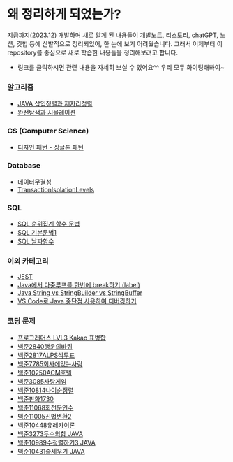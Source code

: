 # 왜 정리하게 되었는가?
지금까지(2023.12) 개발하며 새로 알게 된 내용들이 개발노트, 티스토리, chatGPT, 노션, 깃헙 등에 산발적으로 정리되있어, 한 눈에 보기 어려웠습니다. 그래서 이제부터 이 repository를 중심으로 새로 학습한 내용들을 정리해보려고 합니다.

* 링크를 클릭하시면 관련 내용을 자세히 보실 수 있어요^^ 우리 모두 화이팅해봐여~





### 알고리즘
* [JAVA 삽입정렬과 제자리정렬](CodingTestConcepts/JAVA삽입정렬과제자리정렬.md)
* [완전탐색과 시뮬레이션](Java/coding_test/fast_campus/java/01/CH04완전탐색_시뮬레이션)

### CS (Computer Science)
* [디자인 패턴 - 싱글톤 패턴](CS/DesignPatterns/싱글톤(singleton).md)

### Database
* [데이터무결성](backend/Database/데이터무결성)
* [TransactionIsolationLevels](https://github.com/dja1716/TIL/tree/main/backend/Database/TransactionIsolationLevels)


### SQL
* [SQL 순위집계 함수 문법](SQL/순위집계syntax.md)
* [SQL 기본문법1](SQL/syntax1.md)
* [SQL 날짜함수](SQL/유용한_날짜함수.md)

### 이외 카테고리
* [JEST](Other_Categories/JEST.md)
* [Java에서 다중루프를 한번에 break하기 (label)](Java/Other_Category/다중루프한번에break하기.md)
* [Java String vs StringBuilder vs StringBuffer](Java/Other_Category/String_VS_StringBuilder_VS_StringBuffer.md)
* [VS Code로 Java 중단점 사용하여 디버깅하기](Other_Categories/VS_Code_중단점_JAVA.md)


### 코딩 문제
* [프로그래머스 LVL3 Kakao 표병합](Java/coding_test/programmers/표병합)
* [백준2840행운의바퀴](Java/coding_test/fast_campus/java/01/CH04완전탐색_시뮬레이션/백준2840행운의바퀴)
* [백준2817ALPS식투표](Java/coding_test/fast_campus/java/01/CH04완전탐색_시뮬레이션/백준2817ALPS식투표)
* [백준7785회사에있는사람](Java/coding_test/fast_campus/java/01/CH05정렬/백준7785회사에있는사람)
* [백준10250ACM호텔](Java/coding_test/fast_campus/java/01/CH04완전탐색_시뮬레이션/백준10250ACM호텔)
* [백준3085사탕게임](Java/coding_test/fast_campus/java/01/CH04완전탐색_시뮬레이션/백준3085사탕게임)
* [백준10814나이순정렬](Java/coding_test/fast_campus/java/01/CH05정렬/백준10814나이순정렬/Main.java)
* [백준판화1730](Java/coding_test/fast_campus/java/01/CH04완전탐색_시뮬레이션/백준판화1730)
* [백준11068회전문인수](Java/coding_test/fast_campus/java/01/CH04완전탐색_시뮬레이션/백준회전문인수11068)
* [백준11005진법변환2](Java/coding_test/fast_campus/java/01/CH04완전탐색_시뮬레이션/백준11005진법변환2)
* [백준10448유레카이론](Java/coding_test/fast_campus/java/01/CH04완전탐색_시뮬레이션/백준_유레카이론_10448)
* [백준3273두수의합 JAVA](Java/coding_test/fast_campus/java/01/CH03배열/백준3273두수의합)
* [백준10989수정렬하기3 JAVA](Java/coding_test/fast_campus/java/01/CH03배열/백준10989수정렬하기3)
* [백준10431줄세우기 JAVA](Java/coding_test/fast_campus/java/01/CH03배열/백준10431줄세우기)
